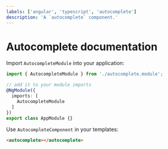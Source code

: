 ```yaml
---
labels: ['angular', 'typescript', 'autocomplete']
description: 'A `autocomplete` component.'
---
```


# Autocomplete documentation

Import `AutocompleteModule` into your application:

```ts
import { AutocompleteModule } from './autocomplete.module';

// add it to your module imports
@NgModule({
  imports: [
    AutocompleteModule
  ]
})
export class AppModule {}
```

Use `AutocompleteComponent` in your templates:

```html
<autocomplete></autocomplete>
```
